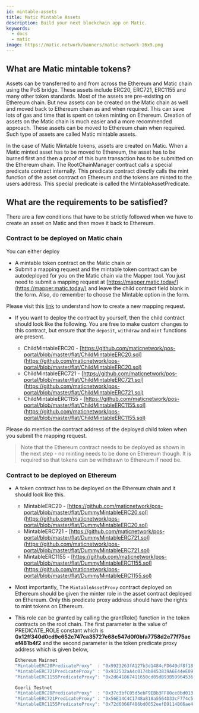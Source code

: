 ```yaml
---
id: mintable-assets
title: Matic Mintable Assets
description: Build your next blockchain app on Matic.
keywords:
  - docs
  - matic
image: https://matic.network/banners/matic-network-16x9.png
---
```


## What are Matic mintable tokens?

Assets can be transferred to and from across the Ethereum and Matic chain using the PoS bridge. These assets include ERC20, ERC721, ERC1155 and many other token standards. Most of the assets are pre-existing on Ethereum chain. But new assets can be created on the Matic chain as well and moved back to Ethereum chain as and when required. This can save lots of gas and time that is spent on token minting on Ethereum. Creation of assets on the Matic chain is much easier and a more recommended approach. These assets can be moved to Ethereum chain when required. Such type of assets are called Matic mintable assets. 

In the case of Matic Mintable tokens, assets are created on Matic. When a Matic minted asset has to be moved to Ethereum, the asset has to be burned first and then a proof of this burn transaction has to be submitted on the Ethereum chain. The RootChainManager contract calls a special predicate contract internally. This predicate contract directly calls the mint function of the asset contract on Ethereum and the tokens are minted to the users address. This special predicate is called the MintableAssetPredicate.

## What are the requirements to be satisfied? 

There are a few conditions that have to be strictly followed when we have to create an asset on Matic and then move it back to Ethereum. 

### Contract to be deployed on Matic chain
You can either deploy

- A mintable token contract on the Matic chain or
- Submit a mapping request and the mintable token contract can be autodeployed for you on the Matic chain via the Mapper tool. You just need to submit a mapping request at [https://mapper.matic.today/](https://mapper.matic.today/) and leave the child contract field blank in the form. Also, do remember to choose the Mintable option in the form.

Please visit this [link](/docs/develop/ethereum-matic/submit-mapping-request) to understand how to create a new mapping request. 

- If you want to deploy the contract by yourself, then the child contract should look like the following. You are free to make custom changes to this contract, but ensure that the `deposit`, `withdraw` and `mint` functions are present.

    - ChildMintableERC20 -  [https://github.com/maticnetwork/pos-portal/blob/master/flat/ChildMintableERC20.sol](https://github.com/maticnetwork/pos-portal/blob/master/flat/ChildMintableERC20.sol)
    - ChildMintableERC721 - [https://github.com/maticnetwork/pos-portal/blob/master/flat/ChildMintableERC721.sol](https://github.com/maticnetwork/pos-portal/blob/master/flat/ChildMintableERC721.sol)
    - ChildMintableERC1155 - [https://github.com/maticnetwork/pos-portal/blob/master/flat/ChildMintableERC1155.sol](https://github.com/maticnetwork/pos-portal/blob/master/flat/ChildMintableERC1155.sol)

Please do mention the contract address of the deployed child token when you submit the mapping request. 

> Note that the Ethereum contract needs to be deployed as shown in the next step - no minting needs to be done on Ethereum though. It is required so that tokens can be withdrawn to Ethereum if need be. 

### Contract to be deployed on Ethereum

- A token contract has to be deployed on the Ethereum chain and it should look like this. 
    - MintableERC20 -  [https://github.com/maticnetwork/pos-portal/blob/master/flat/DummyMintableERC20.sol](https://github.com/maticnetwork/pos-portal/blob/master/flat/DummyMintableERC20.sol)
    - MintableERC721 - [https://github.com/maticnetwork/pos-portal/blob/master/flat/DummyMintableERC721.sol](https://github.com/maticnetwork/pos-portal/blob/master/flat/DummyMintableERC721.sol)
    - MintableERC1155 - [https://github.com/maticnetwork/pos-portal/blob/master/flat/DummyMintableERC1155.sol](https://github.com/maticnetwork/pos-portal/blob/master/flat/DummyMintableERC1155.sol)

- Most importantly, The `MintableAssetProxy` contract deployed on Ethereum should be given the minter role in the asset contract deployed on Ethereum. Only this predicate proxy address should have the rights to mint tokens on Ethereum.

- This role can be granted by calling the grantRole() function in the token contracts on the root chain. The first parameter is the value of PREDICATE_ROLE constant which is **0x12ff340d0cd9c652c747ca35727e68c547d0f0bfa7758d2e77f75acef481b4f2** and the second parameter is the token predicate proxy address which is given below, 

    
    ```jsx
    Ethereum Mainnet
    "MintableERC20PredicateProxy"  : "0x9923263fA127b3d1484cFD649df8f1831c2A74e4",
    "MintableERC721PredicateProxy" : "0x932532aA4c0174b8453839A6E44eE09Cc615F2b7",
    "MintableERC1155PredicateProxy": "0x2d641867411650cd05dB93B59964536b1ED5b1B7",
    ```

    ```jsx
    Goerli Testnet
    "MintableERC20PredicateProxy"  : "0x37c3bfC05d5ebF9EBb3FF80ce0bd0133Bf221BC8",
    "MintableERC721PredicateProxy" : "0x56E14C4C1748a818a5564D33cF774c59EB3eDF59",
    "MintableERC1155PredicateProxy": "0x72d6066F486bd0052eefB9114B66ae40e0A6031a",
    ```

